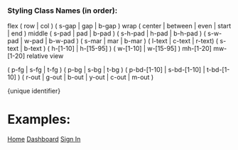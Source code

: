 ### Styling Class Names (in order):

flex
	( row | col )
	( s-gap | gap | b-gap )
	wrap
	( center | between | even | start | end )
	middle
( s-pad | pad | b-pad )
( s-h-pad | h-pad | b-h-pad )
( s-w-pad | w-pad | b-w-pad )
( s-mar | mar | b-mar )
( l-text | c-text | r-text)
( s-text | b-text )
( h-[1-10] | h-[15-95] )
( w-[1-10] | w-[15-95] )
mh-[1-20]
mw-[1-20]
relative
view

( p-fg | s-fg | t-fg )
( p-bg | s-bg | t-bg )
( p-bd-[1-10] | s-bd-[1-10] | t-bd-[1-10] )
( r-out | g-out | b-out | y-out | c-out | m-out )

{unique identifier}



# Examples:

<body class="flex col b-gap view p-bg">
	<nav class="flex row between middle w-pad h-1 mh-4">
		<a href="#" class="flex start l-text h-1 w-3">Home</a>
		<a href="#" class="flex center c-text h-1 w-3">Dashboard</a>
		<a href="#" class="flex end r-text h-1 w-3">Sign In</a>
	</nav>
</body>

<div class="flex col gap">
	<span class="w-1"></span>
</div>